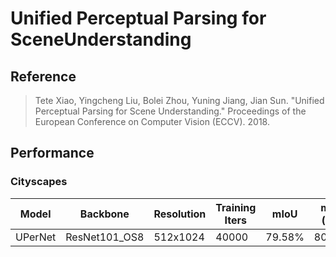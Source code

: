 # Unified Perceptual Parsing for SceneUnderstanding


## Reference

> Tete Xiao, Yingcheng Liu, Bolei Zhou, Yuning Jiang, Jian Sun. "Unified Perceptual Parsing for Scene Understanding." Proceedings of the European Conference on Computer Vision (ECCV). 2018.

## Performance

### Cityscapes

| Model | Backbone | Resolution | Training Iters | mIoU | mIoU (flip) | mIoU (ms+flip) | Links |
|-|-|-|-|-|-|-|-|
|UPerNet|ResNet101_OS8|512x1024|40000|79.58%|80.11%|80.41%|[model]()\|[log]()\|[vdl]()|

